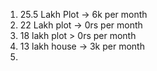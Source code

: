 1. 25.5 Lakh Plot -> 6k per month
2. 22 Lakh plot -> 0rs per month
3. 18 lakh plot > 0rs per month
4. 13 lakh house -> 3k per month
5. 